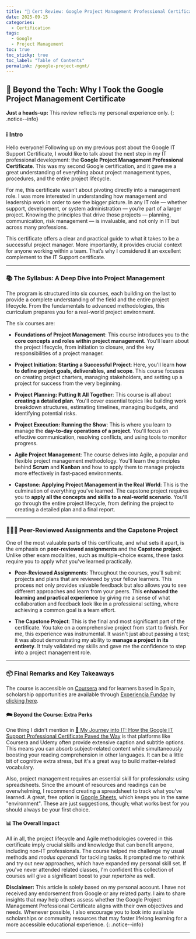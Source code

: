 ```yaml
---
title: "🏅 Cert Review: Google Project Management Professional Certificate"
date: 2025-09-15
categories:
  - Certification
tags:
  - Google
  - Project Management
toc: true
toc_sticky: true
toc_label: "Table of Contents"
permalink: /google-project-mgmt/
---
```


## 🎯 Beyond the Tech: Why I Took the Google Project Management Certificate 

**Just a heads-up:** This review reflects my personal experience only.
{: .notice--info}

### ℹ️ Intro 

Hello everyone! Following up on my previous post about the Google IT Support Certificate, I would like to talk about the next step in my IT professional development: the **Google Project Management Professional Certificate**. This was my second Google certification, and it gave me a great understanding of everything about project management types, procedures, and the entire project lifecycle.

For me, this certificate wasn’t about pivoting directly into a management role. I was more interested in understanding how management and leadership work in order to see the bigger picture. In any IT role — whether support, development, or system administration — you’re part of a larger project. Knowing the principles that drive those projects — planning, communication, risk management — is invaluable, and not only in IT but across many professions.

This certificate offers a clear and practical guide to what it takes to be a successful project manager. More importantly, it provides crucial context for anyone working within a team. That’s why I considered it an excellent complement to the IT Support certificate.

---

### 📚 The Syllabus: A Deep Dive into Project Management

The program is structured into six courses, each building on the last to provide a complete understanding of the field and the entire project lifecycle. From the fundamentals to advanced methodologies, this curriculum prepares you for a real-world project environment.

The six courses are:

* **Foundations of Project Management**: This course introduces you to the **core concepts and roles within project management**. You'll learn about the project lifecycle, from initiation to closure, and the key responsibilities of a project manager.

* **Project Initiation: Starting a Successful Project**: Here, you'll learn **how to define project goals, deliverables, and scope**. This course focuses on creating project charters, managing stakeholders, and setting up a project for success from the very beginning.

* **Project Planning: Putting It All Together**: This course is all about **creating a detailed plan**. You'll cover essential topics like building work breakdown structures, estimating timelines, managing budgets, and identifying potential risks.

* **Project Execution: Running the Show**: This is where you learn to manage the **day-to-day operations of a project**. You'll focus on effective communication, resolving conflicts, and using tools to monitor progress.

* **Agile Project Management**: The course delves into Agile, a popular and flexible project management methodology. You'll learn the principles behind **Scrum** and **Kanban** and how to apply them to manage projects more effectively in fast-paced environments.

* **Capstone: Applying Project Management in the Real World**: This is the culmination of everything you've learned. The capstone project requires you to **apply all the concepts and skills to a real-world scenario**. You'll go through the entire project lifecycle, from defining the project to creating a detailed plan and a final report.

---

### 👩🏻‍💻 Peer-Reviewed Assignments and the Capstone Project

One of the most valuable parts of this certificate, and what sets it apart, is the emphasis on **peer-reviewed assignments** and the **Capstone project**. Unlike other exam modalities, such as multiple-choice exams, these tasks require you to apply what you've learned practically.

* **Peer-Reviewed Assignments**: Throughout the courses, you'll submit projects and plans that are reviewed by your fellow learners. This process not only provides valuable feedback but also allows you to see different approaches and learn from your peers. This **enhanced the learning and practical experience** by giving me a sense of what collaboration and feedback look like in a professional setting, where achieving a common goal is a team effort.

* **The Capstone Project**: This is the final and most significant part of the certificate. You take on a comprehensive project from start to finish. For me, this experience was instrumental. It wasn't just about passing a test; it was about demonstrating my ability to **manage a project in its entirety**. It truly validated my skills and gave me the confidence to step into a project management role.

---

### 📦 Final Remarks and Key Takeaways

The course is accessible on [Coursera](https://www.coursera.org/professional-certificates/google-project-management) and for learners based in Spain, scholarship opportunities are available through [Experiencia Fundae](https://experienciafundae.es/) by [clicking here](https://experienciafundae.es/beca-google).

#### 🗪 Beyond the Course: Extra Perks

One thing I didn't mention in [🚀 My Journey into IT: How the Google IT Support Professional Certificate Paved the Way](/google-it-support/) is that platforms like Coursera and Udemy often provide extensive caption and subtitle options. This means you can absorb subject-related content while simultaneously boosting your reading comprehension in other languages. It can be a little bit of cognitive extra stress, but it's a great way to build matter-related vocabulary.

Also, project management requires an essential skill for professionals: using spreadsheets. Since the amount of resources and readings can be overwhelming, I recommend creating a spreadsheet to track what you've learned. A great, free option is [Google Sheets](https://docs.google.com/spreadsheets/), which keeps you in the same "environment". These are just suggestions, though; what works best for you should always be your first choice.

#### 📊 The Overall Impact

All in all, the project lifecycle and Agile methodologies covered in this certificate imply crucial skills and knowledge that can benefit anyone, including non-IT professionals. The course helped me challenge my usual methods and *modus operandi* for tackling tasks. It prompted me to rethink and try out new approaches, which have expanded my personal skill set. If you've never attended related classes, I'm confident this collection of courses will give a significant boost to your *repertoire* as well.

**Disclaimer:** This article is solely based on my personal account. I have not received any endorsement from Google or any related party. I aim to share insights that may help others assess whether the Google Project Management Professional Certificate aligns with their own objectives and needs. Whenever possible, I also encourage you to look into available scholarships or community resources that may foster lifelong learning for a more accessible educational experience.
{: .notice--info}

---
